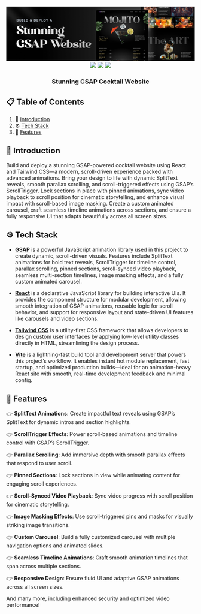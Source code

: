 <div align="center">
  <br />
      <img src="public/readme/hero.png" alt="Project Banner">

  <br />

   <div>
    <img src="https://img.shields.io/badge/-React-blue?style=for-the-badge&logo=react&logoColor=white" />
    <img src="https://img.shields.io/badge/-GSAP-88CE02?style=for-the-badge&logo=greensock&logoColor=white" />
    <img src="https://img.shields.io/badge/-Tailwind_CSS-38B2AC?style=for-the-badge&logo=tailwind-css&logoColor=white" />
  </div>

<h3 align="center">Stunning GSAP Cocktail Website</h3>
</div>

## 📋 <a name="table">Table of Contents</a>

1. 🤖 [Introduction](#introduction)
2. ⚙️ [Tech Stack](#tech-stack)
3. 🔋 [Features](#features)

## <a name="introduction">🤖 Introduction</a>

Build and deploy a stunning GSAP-powered cocktail website using React and Tailwind CSS—a modern, scroll-driven
experience packed with advanced animations. Bring your design to life with dynamic SplitText reveals, smooth parallax
scrolling, and scroll-triggered effects using GSAP’s ScrollTrigger. Lock sections in place with pinned animations, sync
video playback to scroll position for cinematic storytelling, and enhance visual impact with scroll-based image masking.
Create a custom animated carousel, craft seamless timeline animations across sections, and ensure a fully responsive UI
that adapts beautifully across all screen sizes.

## <a name="tech-stack">⚙️ Tech Stack</a>

- **[GSAP](https://gsap.com/)** is a powerful JavaScript animation library used in this project to create dynamic,
  scroll-driven visuals. Features include SplitText animations for bold text reveals, ScrollTrigger for timeline
  control, parallax scrolling, pinned sections, scroll-synced video playback, seamless multi-section timelines, image
  masking effects, and a fully custom animated carousel.

- **[React](https://react.dev/)** is a declarative JavaScript library for building interactive UIs. It provides the
  component structure for modular development, allowing smooth integration of GSAP animations, reusable logic for scroll
  behavior, and support for responsive layout and state-driven UI features like carousels and video sections.

- **[Tailwind CSS](https://tailwindcss.com/)** is a utility-first CSS framework that allows developers to design custom
  user interfaces by applying low-level utility classes directly in HTML, streamlining the design process.

- **[Vite](https://vitejs.dev/)** is a lightning-fast build tool and development server that powers this project’s
  workflow. It enables instant hot module replacement, fast startup, and optimized production builds—ideal for an
  animation-heavy React site with smooth, real-time development feedback and minimal config.

## <a name="features">🔋 Features</a>

👉 **SplitText Animations**: Create impactful text reveals using GSAP’s SplitText for dynamic intros and section
highlights.

👉 **ScrollTrigger Effects**: Power scroll-based animations and timeline control with GSAP’s ScrollTrigger.

👉 **Parallax Scrolling**: Add immersive depth with smooth parallax effects that respond to user scroll.

👉 **Pinned Sections**: Lock sections in view while animating content for engaging scroll experiences.

👉 **Scroll-Synced Video Playback**: Sync video progress with scroll position for cinematic storytelling.

👉 **Image Masking Effects**: Use scroll-triggered pins and masks for visually striking image transitions.

👉 **Custom Carousel**: Build a fully customized carousel with multiple navigation options and animated slides.

👉 **Seamless Timeline Animations**: Craft smooth animation timelines that span across multiple sections.

👉 **Responsive Design**: Ensure fluid UI and adaptive GSAP animations across all screen sizes.

And many more, including enhanced security and optimized video performance!
